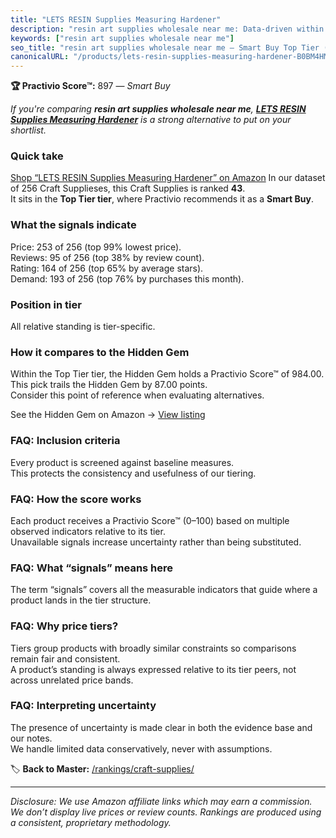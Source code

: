 ```yaml
---
title: "LETS RESIN Supplies Measuring Hardener"
description: "resin art supplies wholesale near me: Data-driven within Top Tier ranking using the Practivio Score™. Positioned by quality, value, demand, findability, moment…"
keywords: ["resin art supplies wholesale near me"]
seo_title: "resin art supplies wholesale near me — Smart Buy Top Tier (2025)"
canonicalURL: "/products/lets-resin-supplies-measuring-hardener-B0BM4HMTRH/"
---
```


**🏆 Practivio Score™:** 897 — _Smart Buy_


*If you're comparing **resin art supplies wholesale near me**, **[LETS RESIN Supplies Measuring Hardener](https://www.amazon.com/dp/B0BM4HMTRH?tag=practivio-20)** is a strong alternative to put on your shortlist.*
### Quick take
[Shop “LETS RESIN Supplies Measuring Hardener” on Amazon](https://www.amazon.com/dp/B0BM4HMTRH?tag=practivio-20)
In our dataset of 256 Craft Supplieses, this Craft Supplies is ranked **43**.  
It sits in the **Top Tier tier**, where Practivio recommends it as a **Smart Buy**.

### What the signals indicate
Price: 253 of 256 (top 99% lowest price).  
Reviews: 95 of 256 (top 38% by review count).  
Rating: 164 of 256 (top 65% by average stars).  
Demand: 193 of 256 (top 76% by purchases this month).

### Position in tier
All relative standing is tier-specific.

### How it compares to the Hidden Gem
Within the Top Tier tier, the Hidden Gem holds a Practivio Score™ of 984.00.  
This pick trails the Hidden Gem by 87.00 points.  
Consider this point of reference when evaluating alternatives.  

See the Hidden Gem on Amazon → [View listing](https://www.amazon.com/dp/B016LDV41S?tag=practivio-20)

### FAQ: Inclusion criteria
Every product is screened against baseline measures.  
This protects the consistency and usefulness of our tiering.

### FAQ: How the score works
Each product receives a Practivio Score™ (0–100) based on multiple observed indicators relative to its tier.  
Unavailable signals increase uncertainty rather than being substituted.

### FAQ: What “signals” means here
The term “signals” covers all the measurable indicators that guide where a product lands in the tier structure.

### FAQ: Why price tiers?
Tiers group products with broadly similar constraints so comparisons remain fair and consistent.  
A product’s standing is always expressed relative to its tier peers, not across unrelated price bands.

### FAQ: Interpreting uncertainty
The presence of uncertainty is made clear in both the evidence base and our notes.  
We handle limited data conservatively, never with assumptions.


🏷️ **Back to Master:** [/rankings/craft-supplies/](/rankings/craft-supplies/)

---
_Disclosure: We use Amazon affiliate links which may earn a commission. We don’t display live prices or review counts. Rankings are produced using a consistent, proprietary methodology._

